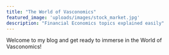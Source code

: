 ```yaml
---
title: "The World of Vasconomics"
featured_image: 'uploads/images/stock_market.jpg'
description: "Financial Economics topics explained easily"
---
```

Welcome to my blog and get ready to immerse in the World of Vasconomics!
